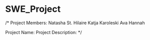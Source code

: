 # SWE_Project
/*
Project Members:
    Natasha St. Hilaire
    Katja Karoleski
    Ava
    Hannah
    
Project Name: 
Project Description:
*/
